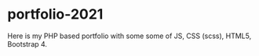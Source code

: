 # portfolio-2021
Here is my PHP based portfolio with some some of JS, CSS (scss), HTML5, Bootstrap 4.
